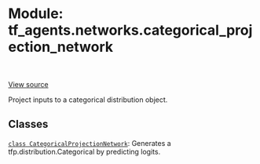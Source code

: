 <div itemscope itemtype="http://developers.google.com/ReferenceObject">
<meta itemprop="name" content="tf_agents.networks.categorical_projection_network" />
<meta itemprop="path" content="Stable" />
</div>

# Module: tf_agents.networks.categorical_projection_network

<table class="tfo-notebook-buttons tfo-api" align="left">
</table>

<a target="_blank" href="https://github.com/tensorflow/agents/tree/master/tf_agents/networks/categorical_projection_network.py">View
source</a>

Project inputs to a categorical distribution object.

<!-- Placeholder for "Used in" -->


## Classes

[`class CategoricalProjectionNetwork`](../../tf_agents/networks/categorical_projection_network/CategoricalProjectionNetwork.md): Generates a tfp.distribution.Categorical by predicting logits.

